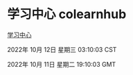 # 学习中心 colearnhub
[学习中心](http://27.19.33.125:56308/colearnhub/)

2022年 10月 12日 星期三 03:10:03 CST

2022年 10月 11日 星期二 19:10:03 GMT
